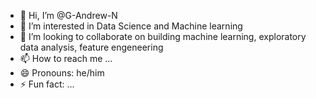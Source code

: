 - 👋 Hi, I’m @G-Andrew-N
- 👀 I’m interested in Data Science and Machine learning
- 💞️ I’m looking to collaborate on building machine learning, exploratory data analysis, feature engeneering
- 📫 How to reach me ...
- 😄 Pronouns: he/him
- ⚡ Fun fact: ...

<!---
G-Andrew-N/G-Andrew-N is a ✨ special ✨ repository because its `README.md` (this file) appears on your GitHub profile.
You can click the Preview link to take a look at your changes.
--->
